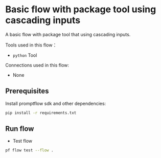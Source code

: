 # Basic flow with package tool using cascading inputs
A basic flow with package tool that using cascading inputs.

Tools used in this flow：
- `python` Tool

Connections used in this flow:
- None

## Prerequisites

Install promptflow sdk and other dependencies:
```bash
pip install -r requirements.txt
```

## Run flow

- Test flow
```bash
pf flow test --flow .
```